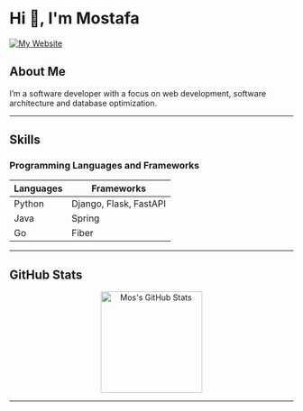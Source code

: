 # Hi 👋, I'm Mostafa

[![My Website](https://img.shields.io/badge/My%20Website-Visit-blue?style=for-the-badge)](https://mshaeri.com)

## About Me

I’m a software developer with a focus on web development, software architecture and database optimization. 

---

## Skills

### Programming Languages and Frameworks

| **Languages** | **Frameworks** |
|---------------|----------------|
| Python        | Django, Flask, FastAPI |
| Java           | Spring        |
| Go             | Fiber        |


---

## GitHub Stats


<p align="center">
  <img height="180em" src="https://github-readme-stats.vercel.app/api?username=birddevelper&show_icons=true&theme=github_dark&hide_border=true&date_format=M%20j%5B%2C%20Y%5D&&count_private=true&include_all_commits=true" alt="Mos's GitHub Stats" />
</p>

---
